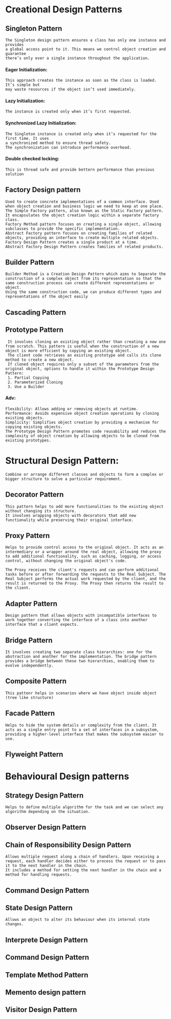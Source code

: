 # Creational Design Patterns
## Singleton Pattern
    The Singleton design pattern ensures a class has only one instance and provides
    a global access point to it. This means we control object creation and guarantee
    there’s only ever a single instance throughout the application.
#### Eager Initialization:
    This approach creates the instance as soon as the class is loaded. It’s simple but
    may waste resources if the object isn’t used immediately.
#### Lazy Initialization:
    The instance is created only when it’s first requested. 
#### Synchronized Lazy Initialization:
    The Singleton instance is created only when it’s requested for the first time. It uses
    a synchronized method to ensure thread safety.
    The synchronization can introduce performance overhead.
#### Double checked locking:
    This is thread safe and provide bettern performance than previous solution

## Factory Design pattern
    Used to create concrete implementations of a common interface. Used when object creation and business logic we need to keep at one place.
    The Simple Factory pattern, also known as the Static Factory pattern. It encapsulates the object creation logic within a separate factory class.
    Factory Method pattern focuses on creating a single object, allowing subclasses to provide the specific implementation.
    Abstract Factory pattern focuses on creating families of related objects, providing an interface to create multiple related objects.
    Factory Design Pattern creates a single product at a time.
    Abstract Factory Design Pattern creates families of related products.
## Builder Pattern
    Builder Method is a Creation Design Pattern which aims to Separate the construction of a complex object from its representation so that the same construction process can create different representations or object.
    Using the same construction code, we can produce different types and representations of the object easily
## Cascading Pattern
## Prototype Pattern
     It involves cloning an existing object rather than creating a new one from scratch. This pattern is useful when the construction of a new object is more efficient by copying an existing object.
     The client code retrieves an existing prototype and calls its clone method to create a new object.
     If cloned object requires only a subset of the parameters from the original object, options to handle it within the Prototype Design Pattern:
     1. Partial Copying
     2. Parameterized Cloning
     3. Use a Builder
#### Adv:
    Flexibility: Allows adding or removing objects at runtime.
    Performance: Avoids expensive object creation operations by cloning existing objects.
    Simplicity: Simplifies object creation by providing a mechanism for copying existing objects.
    The Prototype Design Pattern promotes code reusability and reduces the complexity of object creation by allowing objects to be cloned from existing prototypes.



# Structural Design Pattern:
    Combine or arrange different classes and objects to form a complex or bigger structure to solve a particular requirement.
## Decorator Pattern
    This pattern helps to add more functionalities to the existing object without changing its structure.
    It involves wrapping objects with decorators that add new functionality while preserving their original interface.
## Proxy Pattern
    Helps to provide control access to the original object. It acts as an intermediary or a wrapper around the real object, allowing the proxy to add additional functionality, such as caching, logging, or access control, without changing the original object's code.

    The Proxy receives the client's requests and can perform additional tasks before or after forwarding the requests to the Real Subject. The Real Subject performs the actual work requested by the client, and the result is returned to the Proxy. The Proxy then returns the result to the client.

## Adapter Pattern
    Design pattern that allows objects with incompatible interfaces to work together converting the interface of a class into another interface that a client expects. 
## Bridge Pattern
    It involves creating two separate class hierarchies: one for the abstraction and another for the implementation. The bridge pattern provides a bridge between these two hierarchies, enabling them to evolve independently.
## Composite Pattern
    This pattenr helps in scenarios where we have object inside object (tree like structure)

## Facade Pattern
    Helps to hide the system details or complexity from the client. It acts as a single entry point to a set of interfaces in a subsystem, providing a higher-level interface that makes the subsystem easier to use.
## Flyweight Pattern


# Behavioural Design patterns
## Strategy Design Pattern
    Helps to define multiple algorithm for the task and we can select any algorithm depending on the situation.
## Observer Design Pattern
## Chain of Responsibility Design Pattern
    Allows multiple request along a chain of handlers. Upon receiving a request, each handler decides either to process the request or to pass it to the next handler in the chain.
    It includes a method for setting the next handler in the chain and a method for handling requests.
## Command Design Pattern
## State Design Pattern
    Allows an object to alter its behaviour when its internal state changes.
## Interprete Design Pattern
## Command Design Pattern
## Template Method Pattern
## Memento design pattern
## Visitor Design Pattern



